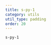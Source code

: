 ```yaml
---
title: s-py-1
category: utils
util_type: padding
order: 20
---
```

<div class="s-py-1">
  <code>s-py-1</code>
</div>